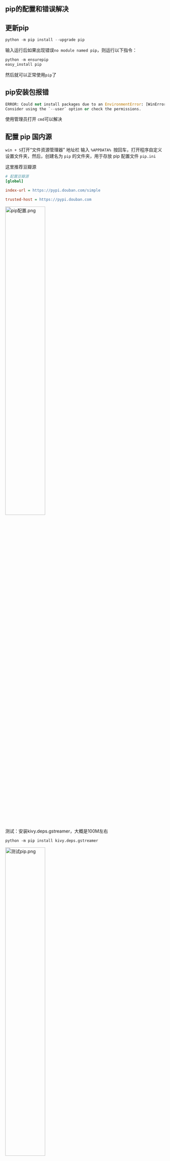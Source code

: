 ## pip的配置和错误解决

## 更新pip

```python
python -m pip install --upgrade pip
```

输入运行后如果出现错误`no module named pip`，则运行以下指令：

  ```python
python -m ensurepip
easy_install pip
  ```

然后就可以正常使用`pip`了

## pip安装包报错

```python
ERROR: Could not install packages due to an EnvironmentError: [WinError 5] 拒绝访问。: 'C:\\Program Files\\Python36\\Lib\\site-packages\\kivy.deps.gstreamer-0.1.15.dist-info'
Consider using the `--user` option or check the permissions.
```

使用管理员打开 `cmd`可以解决



## 配置 pip 国内源

`win + S`打开“文件资源管理器” 地址栏 输入 `%APPDATA% `按回车，打开程序自定义设置文件夹，然后，创建名为 `pip`  的文件夹，用于存放 pip 配置文件 `pip.ini`

这里推荐豆瓣源

```ini
# 配置豆瓣源
[global]

index-url = https://pypi.douban.com/simple

trusted-host = https://pypi.douban.com
```

<img src="https://i.loli.net/2019/05/28/5cece3c00be0129981.png" alt="pip配置.png" title="pip配置.png" height="50%" width="50%"/>



测试：安装kivy.deps.gstreamer，大概是100M左右

`python -m pip install kivy.deps.gstreamer`

<img src="https://i.loli.net/2019/05/28/5cece3c001a2940443.png" alt="测试pip.png" title="测试pip.png" height="50%" width="50%"/>



## 卸载包

查看安装的包：

```python
python -m pip list
或者
pip list
```

卸载：

```python
pip uninstall "包的名字"
然后输入 “y” 确定
```



---

到这里就结束了，有其他问题后续再更新

